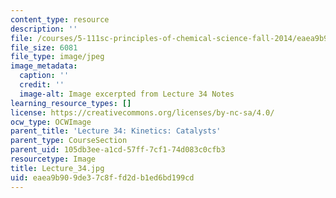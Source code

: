 ```yaml
---
content_type: resource
description: ''
file: /courses/5-111sc-principles-of-chemical-science-fall-2014/eaea9b909de37c8ffd2db1ed6bd199cd_Lecture_34.jpg
file_size: 6081
file_type: image/jpeg
image_metadata:
  caption: ''
  credit: ''
  image-alt: Image excerpted from Lecture 34 Notes
learning_resource_types: []
license: https://creativecommons.org/licenses/by-nc-sa/4.0/
ocw_type: OCWImage
parent_title: 'Lecture 34: Kinetics: Catalysts'
parent_type: CourseSection
parent_uid: 105db3ee-a1cd-57ff-7cf1-74d083c0cfb3
resourcetype: Image
title: Lecture_34.jpg
uid: eaea9b90-9de3-7c8f-fd2d-b1ed6bd199cd
---
```

